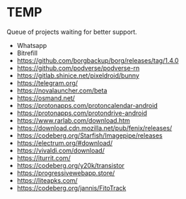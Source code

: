 # TEMP

Queue of projects waiting for better support.

 - Whatsapp
 - Bitrefill
 - https://github.com/borgbackup/borg/releases/tag/1.4.0
 - https://github.com/podverse/podverse-rn
 - https://gitlab.shinice.net/pixeldroid/bunny
 - https://telegram.org/
 - https://novalauncher.com/beta
 - https://osmand.net/
 - https://protonapps.com/protoncalendar-android
 - https://protonapps.com/protondrive-android
 - https://www.rarlab.com/download.htm
 - https://download.cdn.mozilla.net/pub/fenix/releases/
 - https://codeberg.org/Starfish/Imagepipe/releases
 - https://electrum.org/#download/
 - https://vivaldi.com/download/
 - https://iturrit.com/
 - https://codeberg.org/y20k/transistor
 - https://progressivewebapp.store/
 - https://liteapks.com/
 - https://codeberg.org/jannis/FitoTrack